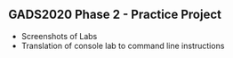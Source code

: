 ## GADS2020 Phase 2 - Practice Project
- Screenshots of Labs
- Translation of console lab to command line instructions